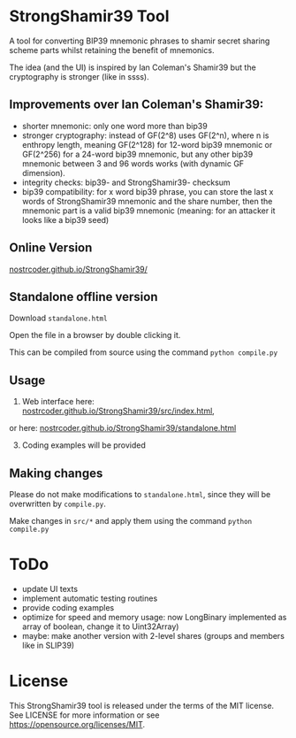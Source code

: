 # StrongShamir39 Tool

A tool for converting BIP39 mnemonic phrases to shamir secret sharing scheme parts whilst retaining the benefit of mnemonics.

The idea (and the UI) is inspired by Ian Coleman's Shamir39 but the cryptography is stronger (like in ssss).

## Improvements over Ian Coleman's Shamir39:
- shorter mnemonic: only one word more than bip39
- stronger cryptography: instead of GF(2^8) uses GF(2^n), where n is enthropy length, meaning GF(2^128) for 12-word bip39 mnemonic or GF(2^256) for a 24-word bip39 mnemonic, but any other bip39 mnemonic between 3 and 96 words works (with dynamic GF dimension).
- integrity checks: bip39- and StrongShamir39- checksum
- bip39 compatibility: for x word bip39 phrase, you can store the last x words of StrongShamir39 mnemonic and the share number, then the mnemonic part is a valid bip39 mnemonic (meaning: for an attacker it looks like a bip39 seed)

## Online Version

[nostrcoder.github.io/StrongShamir39/](https://nostrcoder.github.io/StrongShamir39/)

## Standalone offline version

Download `standalone.html`

Open the file in a browser by double clicking it.

This can be compiled from source using the command `python compile.py`

## Usage

1. Web interface here: [nostrcoder.github.io/StrongShamir39/src/index.html](https://nostrcoder.github.io/StrongShamir39/src/index.html),

or here: [nostrcoder.github.io/StrongShamir39/standalone.html](https://nostrcoder.github.io/StrongShamir39/standalone.html)

3. Coding examples will be provided

## Making changes

Please do not make modifications to `standalone.html`, since they will
be overwritten by `compile.py`.

Make changes in `src/*` and apply them using the command `python compile.py`

# ToDo

* update UI texts
* implement automatic testing routines
* provide coding examples
* optimize for speed and memory usage: now LongBinary implemented as array of boolean, change it to Uint32Array)
* maybe: make another version with 2-level shares (groups and members like in SLIP39)

# License

This StrongShamir39 tool is released under the terms of the MIT license. See LICENSE for
more information or see https://opensource.org/licenses/MIT.
